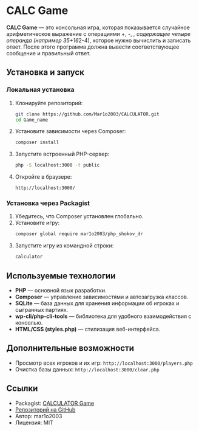 # CALC Game

**CALC Game** — это консольная игра, которая показывается случайное арифметическое выражение с операциями +, -, *, содержащее четыре операнда (например 35+16*2-4), которое нужно вычислить и записать ответ. После этого программа должна вывести соответствующее сообщение и правильный ответ.

## Установка и запуск

### Локальная установка
1. Клонируйте репозиторий:
   ```bash
   git clone https://github.com/Mar1o2003/CALCULATOR.git
   cd Game_name
   
2. Установите зависимости через Composer:
   ```bash
   composer install
   ```
3. Запустите встроенный PHP-сервер:
   ```bash
   php -S localhost:3000 -t public
   ```
4. Откройте в браузере:
   ```
   http://localhost:3000/
   ```

### Установка через Packagist
1. Убедитесь, что Composer установлен глобально.
2. Установите игру:
    ```bash
    composer global require mar1o2003/php_shokov_dr
3. Запустите игру из командной строки:
    ```bash
    calculator
    

## Используемые технологии
- **PHP** — основной язык разработки.
- **Composer** — управление зависимостями и автозагрузка классов.
- **SQLite** — база данных для хранения информации об игроках и сыгранных партиях.
- **wp-cli/php-cli-tools** — библиотека для удобного взаимодействия с консолью.
- **HTML/CSS (styles.php)** — стилизация веб-интерфейса.


## Дополнительные возможности
- Просмотр всех игроков и их игр: `http://localhost:3000/players.php`
- Очистка базы данных: `http://localhost:3000/clear.php`

## Ссылки
- Packagist: [CALCULATOR Game](https://packagist.org/packages/mar1o2003/php_shokov_dr)
- [Репозиторий на GitHub](https://github.com/Mar1o2003/CALCULATOR)
- Автор: mar1o2003
- Лицензия: MIT

